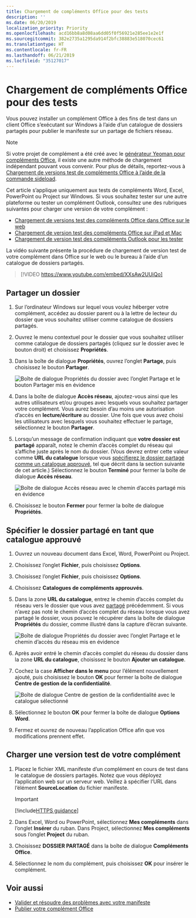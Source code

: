 ```yaml
---
title: Chargement de compléments Office pour des tests
description: ''
ms.date: 06/20/2019
localization_priority: Priority
ms.openlocfilehash: acd16bb8a8d08aa6dd05f0f56921e285ee1e2e1f
ms.sourcegitcommit: 382e2735a1295da914f2bfc38883e518070cec61
ms.translationtype: HT
ms.contentlocale: fr-FR
ms.lasthandoff: 06/21/2019
ms.locfileid: "35127017"
---
```

# <a name="sideload-office-add-ins-for-testing"></a>Chargement de compléments Office pour des tests

Vous pouvez installer un complément Office à des fins de test dans un client Office s’exécutant sur Windows à l’aide d’un catalogue de dossiers partagés pour publier le manifeste sur un partage de fichiers réseau.

> [!NOTE]
> Si votre projet de complément a été créé avec le [générateur Yeoman pour compléments Office](https://github.com/OfficeDev/generator-office), il existe une autre méthode de chargement indépendant pouvant vous convenir. Pour plus de détails, reportez-vous à [Chargement de versions test de compléments Office à l’aide de la commande sideload](sideload-office-addin-using-sideload-command.md).

Cet article s’applique uniquement aux tests de compléments Word, Excel, PowerPoint ou Project sur Windows. Si vous souhaitez tester sur une autre plateforme ou tester un complément Outlook, consultez une des rubriques suivantes pour charger une version de votre complément :

- [Chargement de versions test des compléments Office dans Office sur le web](sideload-office-add-ins-for-testing.md)
- [Chargement de version test des compléments Office sur iPad et Mac](sideload-an-office-add-in-on-ipad-and-mac.md)
- [Chargement de version test des compléments Outlook pour les tester](/outlook/add-ins/sideload-outlook-add-ins-for-testing)

La vidéo suivante présente la procédure de chargement de version test de votre complément dans Office sur le web ou le bureau à l’aide d’un catalogue de dossiers partagés.  

> [!VIDEO https://www.youtube.com/embed/XXsAw2UUiQo]

## <a name="share-a-folder"></a>Partager un dossier

1. Sur l’ordinateur Windows sur lequel vous voulez héberger votre complément, accédez au dossier parent ou à la lettre de lecteur du dossier que vous souhaitez utiliser comme catalogue de dossiers partagés.

2. Ouvrez le menu contextuel pour le dossier que vous souhaitez utiliser comme catalogue de dossiers partagés (cliquez sur le dossier avec le bouton droit) et choisissez **Propriétés**.

3. Dans la boîte de dialogue **Propriétés**, ouvrez l’onglet **Partage**, puis choisissez le bouton **Partager**.

    ![Boîte de dialogue Propriétés du dossier avec l’onglet Partage et le bouton Partager mis en évidence](../images/sideload-windows-properties-dialog.png)

4. Dans la boîte de dialogue **Accès réseau**, ajoutez-vous ainsi que les autres utilisateurs et/ou groupes avec lesquels vous souhaitez partager votre complément. Vous aurez besoin d’au moins une autorisation d’accès en **lecture/écriture** au dossier. Une fois que vous avez choisi les utilisateurs avec lesquels vous souhaitez effectuer le partage, sélectionnez le bouton **Partager**.

5. Lorsqu’un message de confirmation indiquant que **votre dossier est partagé** apparaît, notez le chemin d’accès complet du réseau qui s’affiche juste après le nom du dossier. (Vous devrez entrer cette valeur comme **URL du catalogue** lorsque vous [spécifierez le dossier partagé comme un catalogue approuvé](#specify-the-shared-folder-as-a-trusted-catalog), tel que décrit dans la section suivante de cet article.) Sélectionnez le bouton **Terminé** pour fermer la boîte de dialogue **Accès réseau**.

   ![Boîte de dialogue Accès réseau avec le chemin d’accès partagé mis en évidence](../images/sideload-windows-network-access-dialog.png)

6. Choisissez le bouton **Fermer** pour fermer la boîte de dialogue **Propriétés**.

## <a name="specify-the-shared-folder-as-a-trusted-catalog"></a>Spécifier le dossier partagé en tant que catalogue approuvé
      
1. Ouvrez un nouveau document dans Excel, Word, PowerPoint ou Project.
    
2. Choisissez l’onglet **Fichier**, puis choisissez **Options**.
    
3. Choisissez l’onglet **Fichier**, puis choisissez **Options**.
    
4. Choisissez **Catalogues de compléments approuvés**.
    
5. Dans la zone **URL du catalogue**, entrez le chemin d’accès complet du réseau vers le dossier que vous avez [partagé](#share-a-folder) précédemment. Si vous n’avez pas noté le chemin d’accès complet du réseau lorsque vous avez partagé le dossier, vous pouvez le récupérer dans la boîte de dialogue **Propriétés** du dossier, comme illustré dans la capture d’écran suivante. 

    ![Boîte de dialogue Propriétés du dossier avec l’onglet Partage et le chemin d’accès du réseau mis en évidence](../images/sideload-windows-properties-dialog-2.png)
    
6. Après avoir entré le chemin d’accès complet du réseau du dossier dans la zone **URL du catalogue**, choisissez le bouton **Ajouter un catalogue**.

7. Cochez la case **Afficher dans le menu** pour l’élément nouvellement ajouté, puis choisissez le bouton **OK** pour fermer la boîte de dialogue **Centre de gestion de la confidentialité**. 

    ![Boîte de dialogue Centre de gestion de la confidentialité avec le catalogue sélectionné](../images/sideload-windows-trust-center-dialog.png)

8. Sélectionnez le bouton **OK** pour fermer la boîte de dialogue **Options Word**.

9. Fermez et ouvrez de nouveau l’application Office afin que vos modifications prennent effet.
    

## <a name="sideload-your-add-in"></a>Charger une version test de votre complément


1. Placez le fichier XML manifeste d’un complément en cours de test dans le catalogue de dossiers partagés. Notez que vous déployez l’application web sur un serveur web. Veillez à spécifier l’URL dans l’élément **SourceLocation** du fichier manifeste.

    > [!IMPORTANT]
    > [!include[HTTPS guidance](../includes/https-guidance.md)]

2. Dans Excel, Word ou PowerPoint, sélectionnez **Mes compléments** dans l’onglet **Insérer** du ruban. Dans Project, sélectionnez **Mes compléments** sous l’onglet **Project** du ruban. 

3. Choisissez **DOSSIER PARTAGÉ** dans la boîte de dialogue **Compléments Office**.

4. Sélectionnez le nom du complément, puis choisissez **OK** pour insérer le complément.

## <a name="see-also"></a>Voir aussi

- [Valider et résoudre des problèmes avec votre manifeste](troubleshoot-manifest.md)
- [Publier votre complément Office](../publish/publish.md)
    
